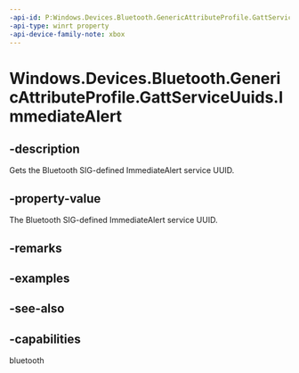 ```yaml
---
-api-id: P:Windows.Devices.Bluetooth.GenericAttributeProfile.GattServiceUuids.ImmediateAlert
-api-type: winrt property
-api-device-family-note: xbox
---
```


<!-- Property syntax
public System.Guid ImmediateAlert { get; }
-->

# Windows.Devices.Bluetooth.GenericAttributeProfile.GattServiceUuids.ImmediateAlert

## -description
Gets the Bluetooth SIG-defined ImmediateAlert service UUID.

## -property-value
The Bluetooth SIG-defined ImmediateAlert service UUID.

## -remarks

## -examples

## -see-also

## -capabilities
bluetooth
